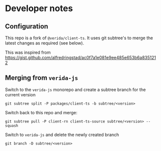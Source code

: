 
# Developer notes

## Configuration

This repo is a fork of `@verida/client-ts`. It uses git subtree's to merge the latest changes as required (see below).

This was inspired from https://gist.github.com/alfredringstad/ac0f7a1e081e9ee485e653b6a8351212

## Merging from `verida-js`

Switch to the `verida-js` monorepo and create a subtree branch for the current version

```
git subtree split -P packages/client-ts -b subtree/<version>
```

Switch back to this repo and merge:

```
git subtree pull -P client-rn client-ts-source subtree/<version> --squash
```

Switch to `verida-js` and delete the newly created branch

```
git branch -D subtree/<version>
```
